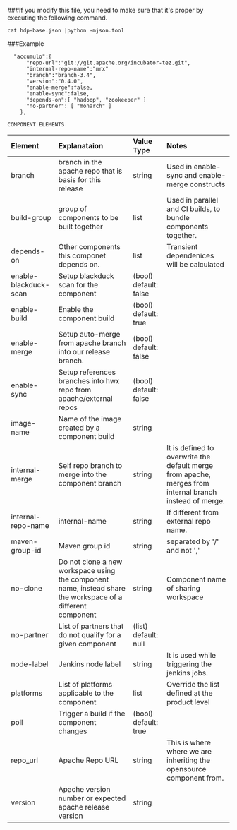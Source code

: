###If you modify this file, you need to make sure that it's proper by executing the following command.

```
cat hdp-base.json |python -mjson.tool
```
###Example

```
  "accumulo":{
      "repo-url":"git://git.apache.org/incubator-tez.git",
      "internal-repo-name":"mrx"
      "branch":"branch-3.4",
      "version":"0.4.0",
      "enable-merge":false,
      "enable-sync":false,
      "depends-on":[ "hadoop", "zookeeper" ]
      "no-partner": [ "monarch" ]
    },  
```

`COMPONENT ELEMENTS`

|Element| Explanataion |Value Type | Notes|
|:------- | :--------|:----------| :----------
branch   | branch in the apache repo that is basis for this release| string | Used in enable-sync and enable-merge constructs
build-group | group of components to be built together | list | Used in parallel and CI builds, to bundle components together.
depends-on | Other components this componet depends on. | list | Transient dependenices will be calculated
enable-blackduck-scan | Setup blackduck scan for the component | (bool) default: false |
enable-build | Enable the component build | (bool) default: true
enable-merge | Setup auto-merge from apache branch into our release branch.| (bool) default: false
enable-sync| Setup references branches into hwx repo from apache/external repos| (bool) default: false
image-name | Name of the image created by a component build | string |
internal-merge  | Self repo branch to merge into the component branch | string | It is defined to overwrite the default merge from apache, merges from internal branch instead of merge.
internal-repo-name| internal-name | string | If different from external repo name.
maven-group-id | Maven group id | string | separated by '/' and not ','
no-clone | Do not clone a new workspace using the component name, instead share the workspace of a different component | string | Component name of sharing workspace
no-partner | List of partners that do not qualify for a given component |  (list)  default: null
node-label | Jenkins node label | string | It is used while triggering the jenkins jobs.
platforms | List of platforms applicable to the component | list | Override the list defined at the product level 
poll | Trigger a build if the component changes  | (bool) default: true
repo_url | Apache Repo URL | string | This is where where we are inheriting the opensource component from.
version  | Apache version number or expected apache release version | string | 
